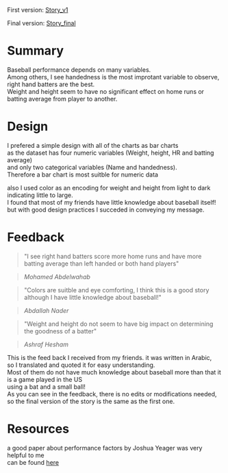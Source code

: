 
First version: [Story_v1](https://public.tableau.com/profile/ahmed.eweed#!/vizhome/Story_241/Story1?publish=yes) 

Final version: [Story_final](https://public.tableau.com/profile/ahmed.eweed#!/vizhome/Story_241/Story1?publish=yes)

# Summary

Baseball performance depends on many variables.  
Among others, I see handedness is the most improtant variable to observe, right hand batters are the best.  
Weight and height seem to have no significant effect on home runs or batting average from player to another.

# Design

I prefered a simple design with all of the charts as bar charts  
as the dataset has four numeric variables (Weight, height, HR and batting average)  
and only two categorical variables (Name and handedness).  
Therefore a bar chart is most suitble for numeric data

also I used color as an encoding for weight and height from light to dark indicating little to large.  
I found that most of my friends have little knowledge about baseball itself!  
but with good design practices I succeded in conveying my message.



# Feedback

> "I see right hand batters score more home runs and have more batting average than left handed or both hand players"

> <cite> Mohamed Abdelwahab </cite>  

> "Colors are suitble and eye comforting, I think this is a good story although I have little knowledge about baseball!"

> <cite> Abdallah Nader </cite>

> "Weight and height do not seem to have big impact on determining the goodness of a batter"

> <cite> Ashraf Hesham </cite>

This is the feed back I received from my friends. it was written in Arabic,  
so I translated and quoted it for easy understanding.  
Most of them do not have much knowledge about baseball more than that it is a game played in the US  
using a bat and a small ball!  
As you can see in the feedback, there is no edits or modifications needed, so the final version of the story is the same as the first one.


# Resources

a good paper about performance factors by Joshua Yeager was very helpful to me  
can be found [here](http://scholarship.claremont.edu/cgi/viewcontent.cgi?article=2636&context=cmc_theses)  


